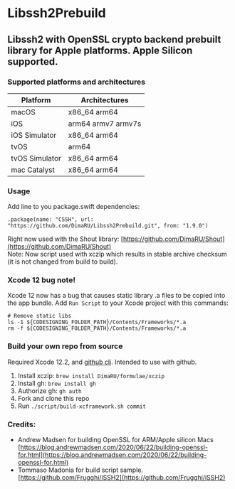 # Libssh2Prebuild
## Libssh2 with OpenSSL crypto backend prebuilt library for Apple platforms. Apple Silicon supported.


### Supported platforms and architectures
| Platform          |  Architectures     |
|-------------------|--------------------|
| macOS             | x86_64 arm64       |
| iOS               | arm64 armv7 armv7s |
| iOS Simulator     | x86_64 arm64       |
| tvOS              | arm64              |
| tvOS Simulator    | x86_64 arm64       |
| mac Catalyst      | x86_64 arm64       |

### Usage

Add line to you package.swift dependencies:

```
.package(name: "CSSH", url: "https://github.com/DimaRU/Libssh2Prebuild.git", from: "1.9.0")

```

Right now used with the Shout library: [https://github.com/DimaRU/Shout](https://github.com/DimaRU/Shout)  
Note: Now script used with xczip which results in stable archive checksum (it is not changed from build to build).

### Xcode 12 bug note!

Xcode 12 now has a bug that causes static library .a files to be copied into the app bundle. Add `Run Script` to your Xcode project with this commands:

```
# Remove static libs
ls -1 ${CODESIGNING_FOLDER_PATH}/Contents/Frameworks/*.a
rm -f ${CODESIGNING_FOLDER_PATH}/Contents/Frameworks/*.a

```

### Build your own repo from source

Required Xcode 12.2, and [github cli](https://github.com/cli/cli). Intended to use with github.

1. Install xczip: `brew install DimaRU/formulae/xczip`
2. Install gh: `brew install gh`
3. Authorize gh: `gh auth`
4. Fork and clone this repo
5. Run `./script/build-xcframework.sh commit`

### Credits:
* Andrew Madsen for building OpenSSL for ARM/Apple silicon Macs [https://blog.andrewmadsen.com/2020/06/22/building-openssl-for.html](https://blog.andrewmadsen.com/2020/06/22/building-openssl-for.html)
* Tommaso Madonia for build script sample. [https://github.com/Frugghi/iSSH2](https://github.com/Frugghi/iSSH2)
